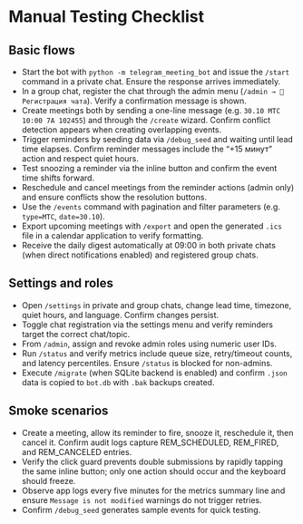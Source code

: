 # Manual Testing Checklist

## Basic flows
- Start the bot with `python -m telegram_meeting_bot` and issue the `/start` command in a private chat. Ensure the response arrives immediately.
- In a group chat, register the chat through the admin menu (`/admin → 💬 Регистрация чата`). Verify a confirmation message is shown.
- Create meetings both by sending a one-line message (e.g. `30.10 МТС 10:00 7А 102455`) and through the `/create` wizard. Confirm conflict detection appears when creating overlapping events.
- Trigger reminders by seeding data via `/debug_seed` and waiting until lead time elapses. Confirm reminder messages include the “+15 минут” action and respect quiet hours.
- Test snoozing a reminder via the inline button and confirm the event time shifts forward.
- Reschedule and cancel meetings from the reminder actions (admin only) and ensure conflicts show the resolution buttons.
- Use the `/events` command with pagination and filter parameters (e.g. `type=МТС`, `date=30.10`).
- Export upcoming meetings with `/export` and open the generated `.ics` file in a calendar application to verify formatting.
- Receive the daily digest automatically at 09:00 in both private chats (when direct notifications enabled) and registered group chats.

## Settings and roles
- Open `/settings` in private and group chats, change lead time, timezone, quiet hours, and language. Confirm changes persist.
- Toggle chat registration via the settings menu and verify reminders target the correct chat/topic.
- From `/admin`, assign and revoke admin roles using numeric user IDs.
- Run `/status` and verify metrics include queue size, retry/timeout counts, and latency percentiles. Ensure `/status` is blocked for non-admins.
- Execute `/migrate` (when SQLite backend is enabled) and confirm `.json` data is copied to `bot.db` with `.bak` backups created.

## Smoke scenarios
- Create a meeting, allow its reminder to fire, snooze it, reschedule it, then cancel it. Confirm audit logs capture REM_SCHEDULED, REM_FIRED, and REM_CANCELED entries.
- Verify the click guard prevents double submissions by rapidly tapping the same inline button; only one action should occur and the keyboard should freeze.
- Observe app logs every five minutes for the metrics summary line and ensure `Message is not modified` warnings do not trigger retries.
- Confirm `/debug_seed` generates sample events for quick testing.
